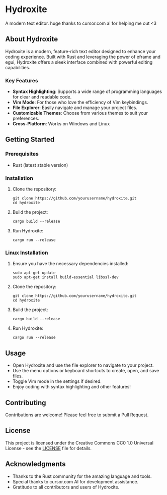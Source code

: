# Hydroxite
A modern text editor.
huge thanks to cursor.com ai for helping me out <3

## About Hydroxite

Hydroxite is a modern, feature-rich text editor designed to enhance your coding experience. Built with Rust and leveraging the power of eframe and egui, Hydroxite offers a sleek interface combined with powerful editing capabilities.

### Key Features

- **Syntax Highlighting**: Supports a wide range of programming languages for clear and readable code.
- **Vim Mode**: For those who love the efficiency of Vim keybindings.
- **File Explorer**: Easily navigate and manage your project files.
- **Customizable Themes**: Choose from various themes to suit your preferences.
- **Cross-Platform**: Works on Windows and Linux

## Getting Started

### Prerequisites

- Rust (latest stable version)

### Installation

1. Clone the repository:
   ```
   git clone https://github.com/yourusername/hydroxite.git
   cd hydroxite
   ```

2. Build the project:
   ```
   cargo build --release
   ```

3. Run Hydroxite:
   ```
   cargo run --release
   ```

### Linux Installation

1. Ensure you have the necessary dependencies installed:
   ```
   sudo apt-get update
   sudo apt-get install build-essential libssl-dev
   ```

2. Clone the repository:
   ```
   git clone https://github.com/yourusername/hydroxite.git
   cd hydroxite
   ```

3. Build the project:
   ```
   cargo build --release
   ```

4. Run Hydroxite:
   ```
   cargo run --release
   ```

## Usage

- Open Hydroxite and use the file explorer to navigate to your project.
- Use the menu options or keyboard shortcuts to create, open, and save files.
- Toggle Vim mode in the settings if desired.
- Enjoy coding with syntax highlighting and other features!

## Contributing

Contributions are welcome! Please feel free to submit a Pull Request.

## License

This project is licensed under the Creative Commons CC0 1.0 Universal License - see the [LICENSE](LICENSE) file for details.

## Acknowledgments

- Thanks to the Rust community for the amazing language and tools.
- Special thanks to cursor.com AI for development assistance.
- Gratitude to all contributors and users of Hydroxite.

